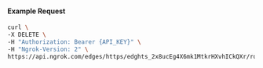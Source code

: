<!-- Code generated for API Clients. DO NOT EDIT. -->

#### Example Request

```bash
curl \
-X DELETE \
-H "Authorization: Bearer {API_KEY}" \
-H "Ngrok-Version: 2" \
https://api.ngrok.com/edges/https/edghts_2x8ucEg4X6mk1MtkrHXvhICkQXr/routes/edghtsrt_2x8uc8Kx1ITgRq7L8jhae4atJMp/traffic_policy
```
